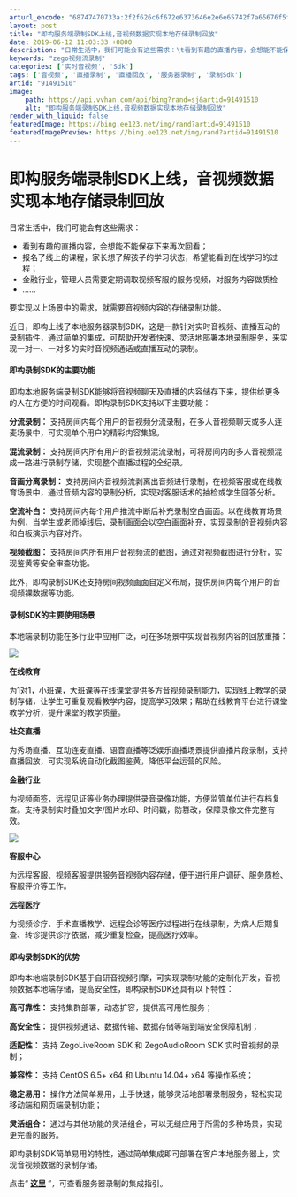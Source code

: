 ```yaml
---
arturl_encode: "68747470733a:2f2f626c6f672e6373646e2e6e65742f7a65676f5f30363136:2f61727469636c652f64657461696c732f3931343931353130"
layout: post
title: "即构服务端录制SDK上线,音视频数据实现本地存储录制回放"
date: 2019-06-12 11:03:33 +0800
description: "日常生活中，我们可能会有这些需求：\t看到有趣的直播内容，会想能不能保存下来再次回看；\t\t\t报名了线上"
keywords: "zego视频流录制"
categories: ['实时音视频', 'Sdk']
tags: ['音视频', '直播录制', '直播回放', '服务器录制', '录制Sdk']
artid: "91491510"
image:
    path: https://api.vvhan.com/api/bing?rand=sj&artid=91491510
    alt: "即构服务端录制SDK上线,音视频数据实现本地存储录制回放"
render_with_liquid: false
featuredImage: https://bing.ee123.net/img/rand?artid=91491510
featuredImagePreview: https://bing.ee123.net/img/rand?artid=91491510
---
```


# 即构服务端录制SDK上线，音视频数据实现本地存储录制回放

日常生活中，我们可能会有这些需求：

* 看到有趣的直播内容，会想能不能保存下来再次回看；
* 报名了线上的课程，家长想了解孩子的学习状态，希望能看到在线学习的过程；
* 金融行业，管理人员需要定期调取视频客服的服务视频，对服务内容做质检
* ……

要实现以上场景中的需求，就需要音视频内容的存储录制功能。

近日，即构上线了本地服务器录制SDK，这是一款针对实时音视频、直播互动的录制插件，通过简单的集成，可帮助开发者快速、灵活地部署本地录制服务，来实现一对一、一对多的实时音视频通话或直播互动的录制。

#### **即构录制SDK的主要功能**

即构本地服务端录制SDK能够将音视频聊天及直播的内容储存下来，提供给更多的人在方便的时间观看。即构录制SDK支持以下主要功能：

**分流录制：**
支持房间内每个用户的音视频分流录制，在多人音视频聊天或多人连麦场景中，可实现单个用户的精彩内容集锦。

**混流录制：**
支持房间内所有用户的音视频混流录制，可将房间内的多人音视频混成一路进行录制存储，实现整个直播过程的全纪录。

**音画分离录制：**
支持房间内音视频流剥离出音频进行录制，在视频客服或在线教育场景中，通过音频内容的录制分析，实现对客服话术的抽检或学生回答分析。

**空流补白：**
支持房间内每个用户推流中断后补充录制空白画面。以在线教育场景为例，当学生或老师掉线后，录制画面会以空白画面补充，实现录制的音视频内容和白板演示内容对齐。

**视频截图：**
支持房间内所有用户音视频流的截图，通过对视频截图进行分析，实现鉴黄等安全审查功能。

此外，即构录制SDK还支持房间视频画面自定义布局，提供房间内每个用户的音视频裸数据等功能。

#### **录制SDK的主要使用场景**

本地端录制功能在多行业中应用广泛，可在多场景中实现音视频内容的回放重播：

![](https://i-blog.csdnimg.cn/blog_migrate/3ff47438eb6c4ee1e311278f82cc5289.png)

**在线教育**

为1对1，小班课，大班课等在线课堂提供多方音视频录制能力，实现线上教学的录制存储，让学生可重复观看教学内容，提高学习效果；帮助在线教育平台进行课堂教学分析，提升课堂的教学质量。

**社交直播**

为秀场直播、互动连麦直播、语音直播等泛娱乐直播场景提供直播片段录制，支持直播回放，可实现系统自动化截图鉴黄，降低平台运营的风险。

**金融行业**

为视频面签，远程见证等业务办理提供录音录像功能，方便监管单位进行存档复查。支持录制实时叠加文字/图片水印、时间戳，防篡改，保障录像文件完整有效。

![](https://i-blog.csdnimg.cn/blog_migrate/ad63e52ec2731d49cf336413da6e3592.jpeg)

**客服中心**

为远程客服、视频客服提供服务音视频内容存储，便于进行用户调研、服务质检、客服评价等工作。

**远程医疗**

为视频诊疗、手术直播教学、远程会诊等医疗过程进行在线录制，为病人后期复查、转诊提供诊疗依据，减少重复检查，提高医疗效率。

#### **即构录制SDK的优势**

即构本地端录制SDK基于自研音视频引擎，可实现录制功能的定制化开发，音视频数据本地端存储，提高安全性，即构录制SDK还具有以下特性：

**高可靠性：**
支持集群部署，动态扩容，提供高可用性服务；

**高安全性：**
提供视频通话、数据传输、数据存储等端到端安全保障机制；

**适配性：**
支持 ZegoLiveRoom SDK 和 ZegoAudioRoom SDK 实时音视频的录制；

**兼容性：**
支持 CentOS 6.5+ x64 和 Ubuntu 14.04+ x64 等操作系统；

**稳定易用：**
操作方法简单易用，上手快速，能够灵活地部署录制服务，轻松实现移动端和网页端录制功能；

**灵活组合：**
通过与其他功能的灵活组合，可以无缝应用于所需的多种场景，实现更完善的服务。

即构录制SDK简单易用的特性，通过简单集成即可部署在客户本地服务器上，实现音视频数据的录制存储。

点击“
**[这里](https://doc.zego.im/CN/690.html)**
”，可查看服务器录制的集成指引。